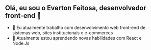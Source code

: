 ## Olá, eu sou o Everton Feitosa, desenvolvedor front-end 👋
- 🔭 Eu atualmente trabalho com desenvolvimento web front-end de sistemas web, sites institucionais e e-commerces
- 🌱 Atualmente estou aprendendo novas habilidades com React e Node.Js

